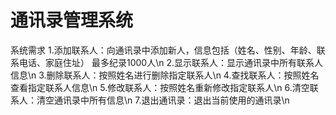 # 通讯录管理系统
系统需求
1.添加联系人：向通讯录中添加新人，信息包括（姓名、性别、年龄、联系电话、家庭住址） 最多纪录1000人\n
2.显示联系人：显示通讯录中所有联系人信息\n
3.删除联系人：按照姓名进行删除指定联系人\n
4.查找联系人：按照姓名查看指定联系人信息\n
5.修改联系人：按照姓名重新修改指定联系人\n
6.清空联系人：清空通讯录中所有信息\n
7.退出通讯录：退出当前使用的通讯录\n

